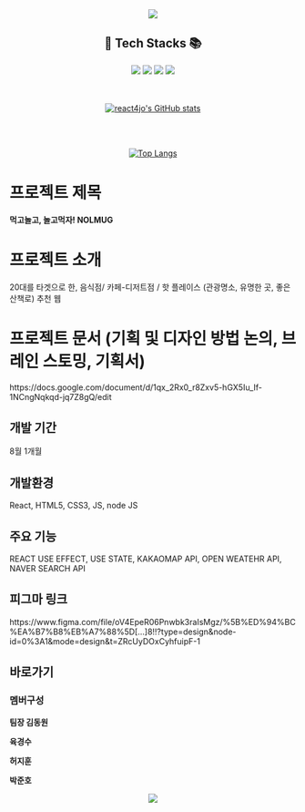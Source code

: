 <div align='center'>
 <img src="https://capsule-render.vercel.app/api?type=waving&color=auto&height=250&section=header&text=4조-놀고먹조%20리액트&fontSize=80" />



<H2 align='center'>🧶 Tech Stacks 📚</H2>

<img src="https://img.shields.io/badge/React-009966?style=flat&logo=react&logoColor=white"/>
<img src="https://img.shields.io/badge/JavaScript-007396?style=flat&logo=JavaScript&logoColor=white"/>
<img src="https://img.shields.io/badge/HTML5-E34F26?style=flat&logo=HTML5&logoColor=white"/>
<img src="https://img.shields.io/badge/CSS3-1572B6?style=flat&logo=CSS3&logoColor=white" />
</div>
 <br>
 <br>
<div align='center'>
 
[![react4jo's GitHub stats](https://github-readme-stats.vercel.app/api?username=stemisruler)](https://github.com/stemisruler/github-readme-stats)
 
 <br>
 <br>
 
 [![Top Langs](https://github-readme-stats.vercel.app/api/top-langs/?username=stemisruler)](https://github.com/stemisruler/github-readme-stats)
</div>

 
<h1>프로젝트 제목</h1>
<b>먹고놀고, 놀고먹자! NOLMUG</b>


<h1>프로젝트 소개</h1>
20대를 타겟으로 한, 음식점/ 카페-디저트점 / 핫 플레이스 (관광명소, 유명한 곳, 좋은 산책로) 추천 웹


<h1>프로젝트 문서 (기획 및 디자인 방법 논의, 브레인 스토밍, 기획서)</h1>
https://docs.google.com/document/d/1qx_2Rx0_r8Zxv5-hGX5Iu_If-1NCngNqkqd-jq7Z8gQ/edit


<h2>개발 기간</h2>
8월 1개월


<h2>개발환경</h2>
React, HTML5, CSS3, JS, node JS


<h2>주요 기능</h2>
REACT USE EFFECT, USE STATE, KAKAOMAP API, OPEN WEATEHR API, NAVER SEARCH API

<h2>피그마 링크</h2>
https://www.figma.com/file/oV4EpeR06Pnwbk3raIsMgz/%5B%ED%94%BC%EA%B7%B8%EB%A7%88%5D[…]8!!?type=design&node-id=0%3A1&mode=design&t=ZRcUyDOxCyhfuipF-1

<h2>바로가기</h2>


<h3>멤버구성</h3>

<b>팀장 김동원</b>

<b>육경수</b>

<b>허지훈</b>

<b>박준호</b>

<div align='center'>
 <img src="https://capsule-render.vercel.app/api?type=waving&color=auto&height=250&section=footer" />
</div>

